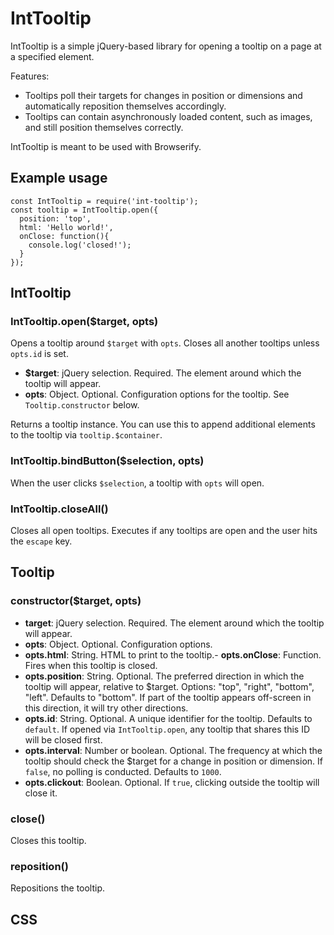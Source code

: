 # IntTooltip #

IntTooltip is a simple jQuery-based library for opening a tooltip on a page at a specified element.

Features:
* Tooltips poll their targets for changes in position or dimensions and automatically reposition themselves accordingly.
* Tooltips can contain asynchronously loaded content, such as images, and still position themselves correctly.

IntTooltip is meant to be used with Browserify.


## Example usage ##

```
const IntTooltip = require('int-tooltip');
const tooltip = IntTooltip.open({
  position: 'top',
  html: 'Hello world!',
  onClose: function(){
    console.log('closed!');
  }
});
```

## IntTooltip ##

### IntTooltip.open($target, opts) ###
Opens a tooltip around `$target` with `opts`. Closes all another tooltips unless `opts.id` is set.

- **$target**: jQuery selection. Required. The element around which the tooltip will appear.
- **opts**: Object. Optional. Configuration options for the tooltip. See `Tooltip.constructor` below.

Returns a tooltip instance. You can use this to append additional elements to the tooltip via `tooltip.$container`.


### IntTooltip.bindButton($selection, opts) ###
When the user clicks `$selection`, a tooltip with `opts` will open.


### IntTooltip.closeAll() ###
Closes all open tooltips. Executes if any tooltips are open and the user hits the `escape` key.

## Tooltip ##

### constructor($target, opts) ###

- **target**: jQuery selection. Required. The element around which the tooltip will appear.
- **opts**: Object. Optional. Configuration options.
- **opts.html**: String. HTML to print to the tooltip.- **opts.onClose**: Function. Fires when this tooltip is closed.
- **opts.position**: String. Optional. The preferred direction in which the tooltip will appear, relative to $target. Options: "top", "right", "bottom", "left". Defaults to "bottom". If part of the tooltip appears off-screen in this direction, it will try other directions.
- **opts.id**: String. Optional. A unique identifier for the tooltip. Defaults to `default`. If opened via `IntTooltip.open`, any tooltip that shares this ID will be closed first.
- **opts.interval**: Number or boolean. Optional. The frequency at which the tooltip should check the $target for a change in position or dimension. If `false`, no polling is conducted. Defaults to `1000`.
- **opts.clickout**: Boolean. Optional. If `true`, clicking outside the tooltip will close it.

### close() ###
Closes this tooltip.

### reposition() ###
Repositions the tooltip.

## CSS ##
